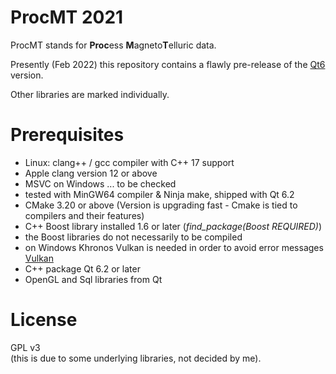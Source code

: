 # ProcMT 2021

ProcMT stands for **Proc**ess **M**agneto**T**elluric data.

Presently (Feb 2022) this repository contains a flawly pre-release of the  [Qt6](https://www.qt.io/) version.

Other libraries are marked individually.

# Prerequisites

* Linux: clang++ / gcc compiler with C++ 17 support 
* Apple clang version 12 or above
* MSVC on Windows ... to be checked
* tested with MinGW64 compiler & Ninja make, shipped with Qt 6.2
* CMake 3.20 or above (Version is upgrading fast - Cmake is tied to compilers and their features)
* C++ Boost library installed 1.6 or later (*find_package(Boost REQUIRED)*)
* the Boost libraries do not necessarily to be compiled
* on Windows Khronos Vulkan is needed in order to avoid error messages [Vulkan](https://vulkan.lunarg.com/sdk/home)
* C++ package Qt 6.2 or later
* OpenGL and Sql libraries from Qt

# License

GPL v3<br>
(this is due to some underlying libraries, not decided by me).

